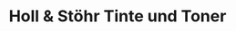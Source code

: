 ---
title: "Holl & Stöhr Tinte und Toner"
url: /gessertshausen/holl-und-stoehr-tinte-und-toner/
shop: Computer
---